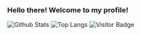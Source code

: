 ### Hello there! Welcome to my profile!
![Github Stats](https://github-readme-stats.vercel.app/api?username=McCaron69&count_private=true&show_icons=true&include_all_commits=true)
![Top Langs](https://github-readme-stats.vercel.app/api/top-langs/?username=McCaron69&hide=TeX&layout=compact)
![Visitor Badge](https://visitor-badge.laobi.icu/badge?page_id=aemmadi.aemmadi)
